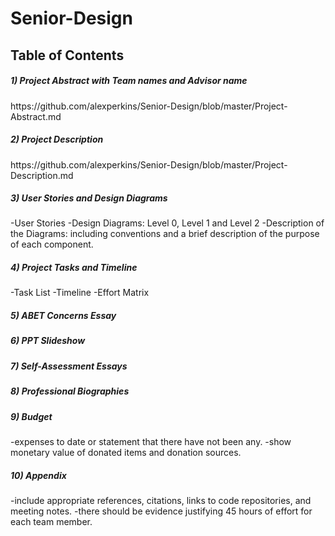 # Senior-Design
<h2>Table of Contents</h2>
<h5>1) Project Abstract with Team names and Advisor name</h5>
  https://github.com/alexperkins/Senior-Design/blob/master/Project-Abstract.md
<h5>2) Project Description</h5>
  https://github.com/alexperkins/Senior-Design/blob/master/Project-Description.md
<h5>3) User Stories and Design Diagrams</h5>
  -User Stories
  -Design Diagrams: Level 0, Level 1 and Level 2 
  -Description of the Diagrams: including conventions and a brief description of the purpose of each component.
<h5>4) Project Tasks and Timeline</h5>
  -Task List
  -Timeline
  -Effort Matrix
<h5>5) ABET Concerns Essay</h5>
<h5>6) PPT Slideshow</h5>
<h5>7) Self-Assessment Essays</h5>
<h5>8) Professional Biographies</h5>
<h5>9) Budget</h5>
  -expenses to date or statement that there have not been any.
  -show monetary value of donated items and donation sources.
<h5>10) Appendix</h5>
  -include appropriate references, citations, links to code repositories, and meeting notes.
  -there should be evidence justifying 45 hours of effort for each team member.
